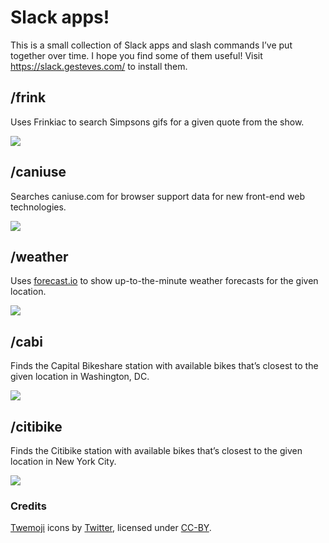 # Slack apps!

This is a small collection of Slack apps and slash commands I’ve put together over time. I hope you find some of them useful! Visit https://slack.gesteves.com/ to install them.

## /frink

Uses Frinkiac to search Simpsons gifs for a given quote from the show.

![](https://slackapps.herokuapp.com/assets/frink-29a8dfdc39552123be6ee32b9ac31981d22fe33e38bdfc3764af0e363ca0d13e.png)

## /caniuse

Searches caniuse.com for browser support data for new front-end web technologies.

![](https://slack.gesteves.com/assets/caniuse-bd5187c23d2985ac53955fec00fcdba8f0dd3b03c52fdc85e936e5df7185b77a.png)

## /weather

Uses [forecast.io](http://forecast.io/) to show up-to-the-minute weather forecasts for the given location.

![](https://slack.gesteves.com/assets/weather-78ea7dec9d624a3f8caa5206c55acbe608a84bbaf551fe698e1e03f171d35d58.png)

## /cabi

Finds the Capital Bikeshare station with available bikes that’s closest to the given location in Washington, DC.

![](https://slackapps.herokuapp.com/assets/cabi-adb6a1e1dff4a8349a8ed2be9d9cd98a655642c32f1674f3da11be48e6f2e0dc.png)

## /citibike

Finds the Citibike station with available bikes that’s closest to the given location in New York City.

![](https://slackapps.herokuapp.com/assets/citibike-c2baa3e3e2ef884511d0a031237b62f50a8a0dc60802ebc2bf13b686e3aa8d76.png)

### Credits

[Twemoji](https://github.com/twitter/twemoji) icons by [Twitter](https://github.com/twitter), licensed under [CC-BY](https://creativecommons.org/licenses/by/4.0/).
